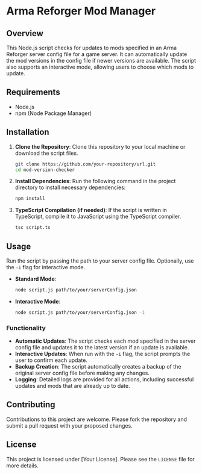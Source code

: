 # Arma Reforger Mod Manager

## Overview
This Node.js script checks for updates to mods specified in an Arma Reforger server config file for a game server. It can automatically update the mod versions in the config file if newer versions are available. The script also supports an interactive mode, allowing users to choose which mods to update.

## Requirements
- Node.js
- npm (Node Package Manager)

## Installation
1. **Clone the Repository**: Clone this repository to your local machine or download the script files.
    ```bash
    git clone https://github.com/your-repository/url.git
    cd mod-version-checker
    ```

2. **Install Dependencies**: Run the following command in the project directory to install necessary dependencies:
    ```bash
    npm install
    ```

3. **TypeScript Compilation (if needed)**: If the script is written in TypeScript, compile it to JavaScript using the TypeScript compiler.
    ```bash
    tsc script.ts
    ```

## Usage
Run the script by passing the path to your server config file. Optionally, use the `-i` flag for interactive mode.

- **Standard Mode**:
    ```bash
    node script.js path/to/your/serverConfig.json
    ```

- **Interactive Mode**:
    ```bash
    node script.js path/to/your/serverConfig.json -i
    ```

### Functionality
- **Automatic Updates**: The script checks each mod specified in the server config file and updates it to the latest version if an update is available.
- **Interactive Updates**: When run with the `-i` flag, the script prompts the user to confirm each update.
- **Backup Creation**: The script automatically creates a backup of the original server config file before making any changes.
- **Logging**: Detailed logs are provided for all actions, including successful updates and mods that are already up to date.

## Contributing
Contributions to this project are welcome. Please fork the repository and submit a pull request with your proposed changes.

## License
This project is licensed under [Your License]. Please see the `LICENSE` file for more details.
